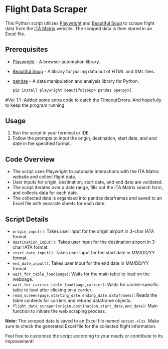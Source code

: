 # Flight Data Scraper

This Python script utilizes [Playwright](https://playwright.dev/) and [Beautiful Soup](https://www.crummy.com/software/BeautifulSoup/) to scrape flight data from the [ITA Matrix](https://matrix.itasoftware.com) website. The scraped data is then stored in an Excel file.

## Prerequisites

- [Playwright](https://playwright.dev/) - A browser automation library.
- [Beautiful Soup](https://www.crummy.com/software/BeautifulSoup/) - A library for pulling data out of HTML and XML files.
- [pandas](https://pandas.pydata.org/) - A data manipulation and analysis library for Python.


   ```bash
   pip install playwright beautifulsoup4 pandas openpyxl
   ```
#Ver 1.1
-Added some extra code to catch the TimeoutErrors. And hopefully to keep the program running.


## Usage
1. Run the script in your terminal or IDE.
2. Follow the prompts to input the origin, destination, start date, and end date in the specified format.

## Code Overview
- The script uses Playwright to automate interactions with the ITA Matrix website and collect flight data.
- User inputs for origin, destination, start date, and end date are validated.
- The script iterates over a date range, fills out the ITA Matrix search form, and collects data for each date.
- The collected data is organized into pandas dataframes and saved to an Excel file with separate sheets for each date.

## Script Details
- `origin_input()`: Takes user input for the origin airport in 3-char IATA format.
- `destination_input()`: Takes user input for the destination airport in 3-char IATA format.
- `start_date_input()`: Takes user input for the start date in MM/DD/YY format.
- `end_date_input()`: Takes user input for the end date in MM/DD/YY format.
- `wait_for_table_load(page)`: Waits for the main table to load on the webpage.
- `wait_for_carrier_table_load(page,carrier)`: Waits for carrier-specific table to load after clicking on a carrier.
- `read_screen(page,starting_date,ending_date,dataframes)`: Reads the table contents for carriers and returns dataframe objects.
- `flight_data_scraper(origin,destination,start_date,end_date)`: Main function to initiate the web scraping process.

**Note:** The scraped data is saved to an Excel file named `output.xlsx`. Make sure to check the generated Excel file for the collected flight information.

Feel free to customize the script according to your needs or contribute to its improvement!
